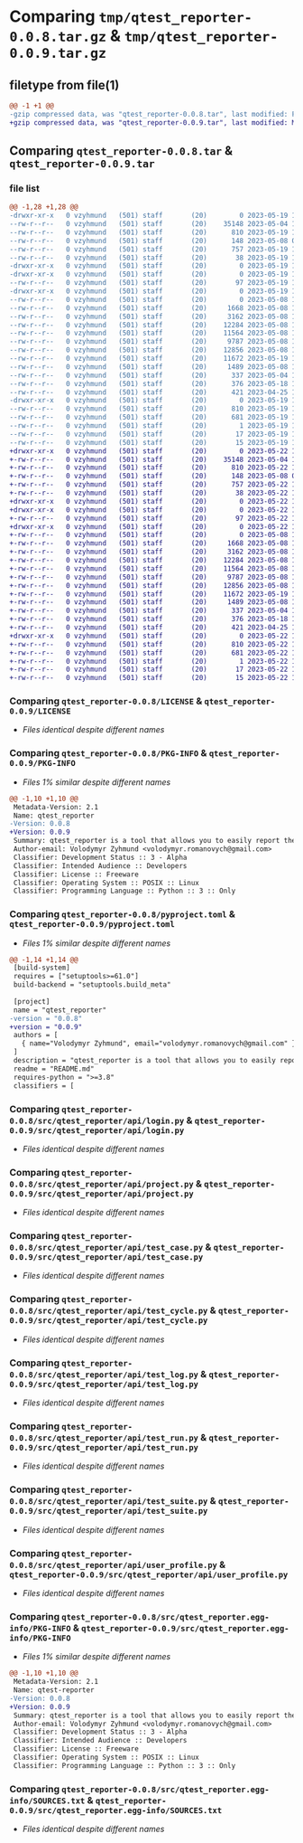 # Comparing `tmp/qtest_reporter-0.0.8.tar.gz` & `tmp/qtest_reporter-0.0.9.tar.gz`

## filetype from file(1)

```diff
@@ -1 +1 @@
-gzip compressed data, was "qtest_reporter-0.0.8.tar", last modified: Fri May 19 17:41:51 2023, max compression
+gzip compressed data, was "qtest_reporter-0.0.9.tar", last modified: Mon May 22 10:57:32 2023, max compression
```

## Comparing `qtest_reporter-0.0.8.tar` & `qtest_reporter-0.0.9.tar`

### file list

```diff
@@ -1,28 +1,28 @@
-drwxr-xr-x   0 vzyhmund   (501) staff       (20)        0 2023-05-19 17:41:51.219813 qtest_reporter-0.0.8/
--rw-r--r--   0 vzyhmund   (501) staff       (20)    35148 2023-05-04 16:40:04.000000 qtest_reporter-0.0.8/LICENSE
--rw-r--r--   0 vzyhmund   (501) staff       (20)      810 2023-05-19 17:41:51.219645 qtest_reporter-0.0.8/PKG-INFO
--rw-r--r--   0 vzyhmund   (501) staff       (20)      148 2023-05-08 08:28:42.000000 qtest_reporter-0.0.8/README.md
--rw-r--r--   0 vzyhmund   (501) staff       (20)      757 2023-05-19 17:39:04.000000 qtest_reporter-0.0.8/pyproject.toml
--rw-r--r--   0 vzyhmund   (501) staff       (20)       38 2023-05-19 17:41:51.219872 qtest_reporter-0.0.8/setup.cfg
-drwxr-xr-x   0 vzyhmund   (501) staff       (20)        0 2023-05-19 17:41:51.212471 qtest_reporter-0.0.8/src/
-drwxr-xr-x   0 vzyhmund   (501) staff       (20)        0 2023-05-19 17:41:51.215299 qtest_reporter-0.0.8/src/qtest_reporter/
--rw-r--r--   0 vzyhmund   (501) staff       (20)       97 2023-05-19 17:39:12.000000 qtest_reporter-0.0.8/src/qtest_reporter/__init__.py
-drwxr-xr-x   0 vzyhmund   (501) staff       (20)        0 2023-05-19 17:41:51.219220 qtest_reporter-0.0.8/src/qtest_reporter/api/
--rw-r--r--   0 vzyhmund   (501) staff       (20)        0 2023-05-08 12:24:57.000000 qtest_reporter-0.0.8/src/qtest_reporter/api/__init__.py
--rw-r--r--   0 vzyhmund   (501) staff       (20)     1668 2023-05-08 12:28:27.000000 qtest_reporter-0.0.8/src/qtest_reporter/api/login.py
--rw-r--r--   0 vzyhmund   (501) staff       (20)     3162 2023-05-08 12:28:35.000000 qtest_reporter-0.0.8/src/qtest_reporter/api/project.py
--rw-r--r--   0 vzyhmund   (501) staff       (20)    12284 2023-05-08 12:28:40.000000 qtest_reporter-0.0.8/src/qtest_reporter/api/test_case.py
--rw-r--r--   0 vzyhmund   (501) staff       (20)    11564 2023-05-08 12:28:52.000000 qtest_reporter-0.0.8/src/qtest_reporter/api/test_cycle.py
--rw-r--r--   0 vzyhmund   (501) staff       (20)     9787 2023-05-08 12:29:06.000000 qtest_reporter-0.0.8/src/qtest_reporter/api/test_log.py
--rw-r--r--   0 vzyhmund   (501) staff       (20)    12856 2023-05-08 12:29:32.000000 qtest_reporter-0.0.8/src/qtest_reporter/api/test_run.py
--rw-r--r--   0 vzyhmund   (501) staff       (20)    11672 2023-05-19 17:35:39.000000 qtest_reporter-0.0.8/src/qtest_reporter/api/test_suite.py
--rw-r--r--   0 vzyhmund   (501) staff       (20)     1489 2023-05-08 12:29:56.000000 qtest_reporter-0.0.8/src/qtest_reporter/api/user_profile.py
--rw-r--r--   0 vzyhmund   (501) staff       (20)      337 2023-05-04 16:26:28.000000 qtest_reporter-0.0.8/src/qtest_reporter/logger.py
--rw-r--r--   0 vzyhmund   (501) staff       (20)      376 2023-05-18 11:56:17.000000 qtest_reporter-0.0.8/src/qtest_reporter/qtest.py
--rw-r--r--   0 vzyhmund   (501) staff       (20)      421 2023-04-25 12:22:26.000000 qtest_reporter-0.0.8/src/qtest_reporter/requester.py
-drwxr-xr-x   0 vzyhmund   (501) staff       (20)        0 2023-05-19 17:41:51.216485 qtest_reporter-0.0.8/src/qtest_reporter.egg-info/
--rw-r--r--   0 vzyhmund   (501) staff       (20)      810 2023-05-19 17:41:51.000000 qtest_reporter-0.0.8/src/qtest_reporter.egg-info/PKG-INFO
--rw-r--r--   0 vzyhmund   (501) staff       (20)      681 2023-05-19 17:41:51.000000 qtest_reporter-0.0.8/src/qtest_reporter.egg-info/SOURCES.txt
--rw-r--r--   0 vzyhmund   (501) staff       (20)        1 2023-05-19 17:41:51.000000 qtest_reporter-0.0.8/src/qtest_reporter.egg-info/dependency_links.txt
--rw-r--r--   0 vzyhmund   (501) staff       (20)       17 2023-05-19 17:41:51.000000 qtest_reporter-0.0.8/src/qtest_reporter.egg-info/requires.txt
--rw-r--r--   0 vzyhmund   (501) staff       (20)       15 2023-05-19 17:41:51.000000 qtest_reporter-0.0.8/src/qtest_reporter.egg-info/top_level.txt
+drwxr-xr-x   0 vzyhmund   (501) staff       (20)        0 2023-05-22 10:57:32.538002 qtest_reporter-0.0.9/
+-rw-r--r--   0 vzyhmund   (501) staff       (20)    35148 2023-05-04 16:40:04.000000 qtest_reporter-0.0.9/LICENSE
+-rw-r--r--   0 vzyhmund   (501) staff       (20)      810 2023-05-22 10:57:32.537849 qtest_reporter-0.0.9/PKG-INFO
+-rw-r--r--   0 vzyhmund   (501) staff       (20)      148 2023-05-08 08:28:42.000000 qtest_reporter-0.0.9/README.md
+-rw-r--r--   0 vzyhmund   (501) staff       (20)      757 2023-05-22 10:56:20.000000 qtest_reporter-0.0.9/pyproject.toml
+-rw-r--r--   0 vzyhmund   (501) staff       (20)       38 2023-05-22 10:57:32.538068 qtest_reporter-0.0.9/setup.cfg
+drwxr-xr-x   0 vzyhmund   (501) staff       (20)        0 2023-05-22 10:57:32.530089 qtest_reporter-0.0.9/src/
+drwxr-xr-x   0 vzyhmund   (501) staff       (20)        0 2023-05-22 10:57:32.533008 qtest_reporter-0.0.9/src/qtest_reporter/
+-rw-r--r--   0 vzyhmund   (501) staff       (20)       97 2023-05-22 10:56:33.000000 qtest_reporter-0.0.9/src/qtest_reporter/__init__.py
+drwxr-xr-x   0 vzyhmund   (501) staff       (20)        0 2023-05-22 10:57:32.537471 qtest_reporter-0.0.9/src/qtest_reporter/api/
+-rw-r--r--   0 vzyhmund   (501) staff       (20)        0 2023-05-08 12:24:57.000000 qtest_reporter-0.0.9/src/qtest_reporter/api/__init__.py
+-rw-r--r--   0 vzyhmund   (501) staff       (20)     1668 2023-05-08 12:28:27.000000 qtest_reporter-0.0.9/src/qtest_reporter/api/login.py
+-rw-r--r--   0 vzyhmund   (501) staff       (20)     3162 2023-05-08 12:28:35.000000 qtest_reporter-0.0.9/src/qtest_reporter/api/project.py
+-rw-r--r--   0 vzyhmund   (501) staff       (20)    12284 2023-05-08 12:28:40.000000 qtest_reporter-0.0.9/src/qtest_reporter/api/test_case.py
+-rw-r--r--   0 vzyhmund   (501) staff       (20)    11564 2023-05-08 12:28:52.000000 qtest_reporter-0.0.9/src/qtest_reporter/api/test_cycle.py
+-rw-r--r--   0 vzyhmund   (501) staff       (20)     9787 2023-05-08 12:29:06.000000 qtest_reporter-0.0.9/src/qtest_reporter/api/test_log.py
+-rw-r--r--   0 vzyhmund   (501) staff       (20)    12856 2023-05-08 12:29:32.000000 qtest_reporter-0.0.9/src/qtest_reporter/api/test_run.py
+-rw-r--r--   0 vzyhmund   (501) staff       (20)    11672 2023-05-19 17:35:39.000000 qtest_reporter-0.0.9/src/qtest_reporter/api/test_suite.py
+-rw-r--r--   0 vzyhmund   (501) staff       (20)     1489 2023-05-08 12:29:56.000000 qtest_reporter-0.0.9/src/qtest_reporter/api/user_profile.py
+-rw-r--r--   0 vzyhmund   (501) staff       (20)      337 2023-05-04 16:26:28.000000 qtest_reporter-0.0.9/src/qtest_reporter/logger.py
+-rw-r--r--   0 vzyhmund   (501) staff       (20)      376 2023-05-18 11:56:17.000000 qtest_reporter-0.0.9/src/qtest_reporter/qtest.py
+-rw-r--r--   0 vzyhmund   (501) staff       (20)      421 2023-04-25 12:22:26.000000 qtest_reporter-0.0.9/src/qtest_reporter/requester.py
+drwxr-xr-x   0 vzyhmund   (501) staff       (20)        0 2023-05-22 10:57:32.534364 qtest_reporter-0.0.9/src/qtest_reporter.egg-info/
+-rw-r--r--   0 vzyhmund   (501) staff       (20)      810 2023-05-22 10:57:32.000000 qtest_reporter-0.0.9/src/qtest_reporter.egg-info/PKG-INFO
+-rw-r--r--   0 vzyhmund   (501) staff       (20)      681 2023-05-22 10:57:32.000000 qtest_reporter-0.0.9/src/qtest_reporter.egg-info/SOURCES.txt
+-rw-r--r--   0 vzyhmund   (501) staff       (20)        1 2023-05-22 10:57:32.000000 qtest_reporter-0.0.9/src/qtest_reporter.egg-info/dependency_links.txt
+-rw-r--r--   0 vzyhmund   (501) staff       (20)       17 2023-05-22 10:57:32.000000 qtest_reporter-0.0.9/src/qtest_reporter.egg-info/requires.txt
+-rw-r--r--   0 vzyhmund   (501) staff       (20)       15 2023-05-22 10:57:32.000000 qtest_reporter-0.0.9/src/qtest_reporter.egg-info/top_level.txt
```

### Comparing `qtest_reporter-0.0.8/LICENSE` & `qtest_reporter-0.0.9/LICENSE`

 * *Files identical despite different names*

### Comparing `qtest_reporter-0.0.8/PKG-INFO` & `qtest_reporter-0.0.9/PKG-INFO`

 * *Files 1% similar despite different names*

```diff
@@ -1,10 +1,10 @@
 Metadata-Version: 2.1
 Name: qtest_reporter
-Version: 0.0.8
+Version: 0.0.9
 Summary: qtest_reporter is a tool that allows you to easily report the results of your automated testing to qTest test management tool.
 Author-email: Volodymyr Zyhmund <volodymyr.romanovych@gmail.com>
 Classifier: Development Status :: 3 - Alpha
 Classifier: Intended Audience :: Developers
 Classifier: License :: Freeware
 Classifier: Operating System :: POSIX :: Linux
 Classifier: Programming Language :: Python :: 3 :: Only
```

### Comparing `qtest_reporter-0.0.8/pyproject.toml` & `qtest_reporter-0.0.9/pyproject.toml`

 * *Files 1% similar despite different names*

```diff
@@ -1,14 +1,14 @@
 [build-system]
 requires = ["setuptools>=61.0"]
 build-backend = "setuptools.build_meta"
 
 [project]
 name = "qtest_reporter"
-version = "0.0.8"
+version = "0.0.9"
 authors = [
   { name="Volodymyr Zyhmund", email="volodymyr.romanovych@gmail.com" },
 ]
 description = "qtest_reporter is a tool that allows you to easily report the results of your automated testing to qTest test management tool."
 readme = "README.md"
 requires-python = ">=3.8"
 classifiers = [
```

### Comparing `qtest_reporter-0.0.8/src/qtest_reporter/api/login.py` & `qtest_reporter-0.0.9/src/qtest_reporter/api/login.py`

 * *Files identical despite different names*

### Comparing `qtest_reporter-0.0.8/src/qtest_reporter/api/project.py` & `qtest_reporter-0.0.9/src/qtest_reporter/api/project.py`

 * *Files identical despite different names*

### Comparing `qtest_reporter-0.0.8/src/qtest_reporter/api/test_case.py` & `qtest_reporter-0.0.9/src/qtest_reporter/api/test_case.py`

 * *Files identical despite different names*

### Comparing `qtest_reporter-0.0.8/src/qtest_reporter/api/test_cycle.py` & `qtest_reporter-0.0.9/src/qtest_reporter/api/test_cycle.py`

 * *Files identical despite different names*

### Comparing `qtest_reporter-0.0.8/src/qtest_reporter/api/test_log.py` & `qtest_reporter-0.0.9/src/qtest_reporter/api/test_log.py`

 * *Files identical despite different names*

### Comparing `qtest_reporter-0.0.8/src/qtest_reporter/api/test_run.py` & `qtest_reporter-0.0.9/src/qtest_reporter/api/test_run.py`

 * *Files identical despite different names*

### Comparing `qtest_reporter-0.0.8/src/qtest_reporter/api/test_suite.py` & `qtest_reporter-0.0.9/src/qtest_reporter/api/test_suite.py`

 * *Files identical despite different names*

### Comparing `qtest_reporter-0.0.8/src/qtest_reporter/api/user_profile.py` & `qtest_reporter-0.0.9/src/qtest_reporter/api/user_profile.py`

 * *Files identical despite different names*

### Comparing `qtest_reporter-0.0.8/src/qtest_reporter.egg-info/PKG-INFO` & `qtest_reporter-0.0.9/src/qtest_reporter.egg-info/PKG-INFO`

 * *Files 1% similar despite different names*

```diff
@@ -1,10 +1,10 @@
 Metadata-Version: 2.1
 Name: qtest-reporter
-Version: 0.0.8
+Version: 0.0.9
 Summary: qtest_reporter is a tool that allows you to easily report the results of your automated testing to qTest test management tool.
 Author-email: Volodymyr Zyhmund <volodymyr.romanovych@gmail.com>
 Classifier: Development Status :: 3 - Alpha
 Classifier: Intended Audience :: Developers
 Classifier: License :: Freeware
 Classifier: Operating System :: POSIX :: Linux
 Classifier: Programming Language :: Python :: 3 :: Only
```

### Comparing `qtest_reporter-0.0.8/src/qtest_reporter.egg-info/SOURCES.txt` & `qtest_reporter-0.0.9/src/qtest_reporter.egg-info/SOURCES.txt`

 * *Files identical despite different names*


